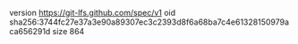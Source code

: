 version https://git-lfs.github.com/spec/v1
oid sha256:3744fc27e37a3e90a89307ec3c2393d8f6a68ba7c4e61328150979aca656291d
size 864
